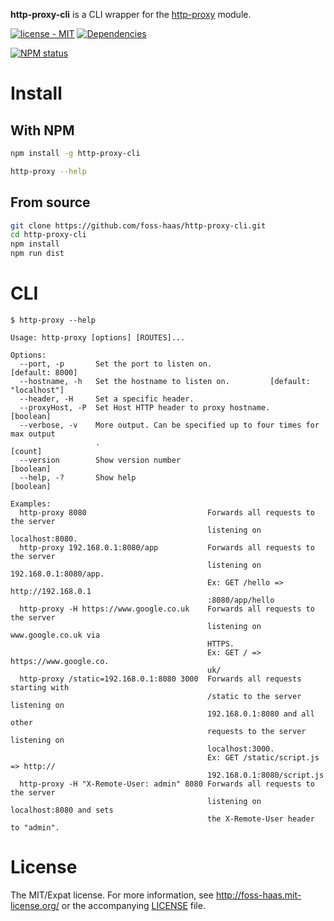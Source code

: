 **http-proxy-cli** is a CLI wrapper for the [http-proxy](https://www.npmjs.com/package/http-proxy) module.

[![license - MIT](https://img.shields.io/npm/l/http-proxy-cli.svg)](http://foss-haas.mit-license.org) [![Dependencies](https://img.shields.io/david/foss-haas/http-proxy-cli.svg)](https://david-dm.org/foss-haas/http-proxy-cli)

[![NPM status](https://nodei.co/npm/http-proxy-cli.png?compact=true)](https://www.npmjs.com/package/http-proxy-cli)

# Install

## With NPM

```sh
npm install -g http-proxy-cli

http-proxy --help
```

## From source

```sh
git clone https://github.com/foss-haas/http-proxy-cli.git
cd http-proxy-cli
npm install
npm run dist
```

# CLI

```
$ http-proxy --help

Usage: http-proxy [options] [ROUTES]...

Options:
  --port, -p       Set the port to listen on.                    [default: 8000]
  --hostname, -h   Set the hostname to listen on.         [default: "localhost"]
  --header, -H     Set a specific header.
  --proxyHost, -P  Set Host HTTP header to proxy hostname.             [boolean]
  --verbose, -v    More output. Can be specified up to four times for max output
                   .                                                     [count]
  --version        Show version number                                 [boolean]
  --help, -?       Show help                                           [boolean]

Examples:
  http-proxy 8080                           Forwards all requests to the server
                                            listening on localhost:8080.
  http-proxy 192.168.0.1:8080/app           Forwards all requests to the server
                                            listening on 192.168.0.1:8080/app.
                                            Ex: GET /hello => http://192.168.0.1
                                            :8080/app/hello
  http-proxy -H https://www.google.co.uk    Forwards all requests to the server
                                            listening on www.google.co.uk via
                                            HTTPS.
                                            Ex: GET / => https://www.google.co.
                                            uk/
  http-proxy /static=192.168.0.1:8080 3000  Forwards all requests starting with
                                            /static to the server listening on
                                            192.168.0.1:8080 and all other
                                            requests to the server listening on
                                            localhost:3000.
                                            Ex: GET /static/script.js => http://
                                            192.168.0.1:8080/script.js
  http-proxy -H "X-Remote-User: admin" 8080 Forwards all requests to the server
                                            listening on localhost:8080 and sets
                                            the X-Remote-User header to "admin".
```

# License

The MIT/Expat license. For more information, see http://foss-haas.mit-license.org/ or the accompanying [LICENSE](https://github.com/foss-haas/http-proxy-cli/blob/master/LICENSE) file.
